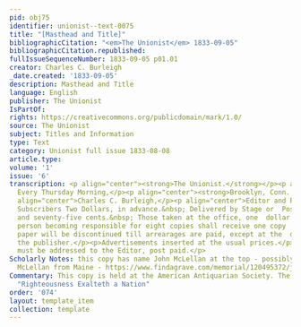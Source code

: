 ```yaml
---
pid: obj75
identifier: unionist--text-0075
title: "[Masthead and Title]"
bibliographicCitation: "<em>The Unionist</em> 1833-09-05"
bibliographicCitation.republished: 
fullIssueSequenceNumber: 1833-09-05 p01.01
creator: Charles C. Burleigh
_date.created: '1833-09-05'
description: Masthead and Title
language: English
publisher: The Unionist
IsPartOf: 
rights: https://creativecommons.org/publicdomain/mark/1.0/
source: The Unionist
subject: Titles and Information
type: Text
category: Unionist full issue 1833-08-08
article.type: 
volume: '1'
issue: '6'
transcription: <p align="center"><strong>The Unionist.</strong></p><p align="center">Published
  Every Thursday Morning,</p><p align="center"><strong>Brooklyn, Conn. (sic)</strong></p><p
  align="center">Charles C. Burleigh,</p><p align="center">Editor and Publisher</p><p>  TERMS.—Mail
  Subscribers Two Dollars, in advance.&nbsp; Delivered by Stage or  Post one dollar
  and seventy-five cents.&nbsp; Those taken at the office, one  dollar and fifty cents.</p><p>  Any
  person becoming responsible for eight copies shall receive one copy  gratis.</p><p>  No
  paper will be discontinued till arrearages are paid, except at the  discretion of
  the publisher.</p><p>Advertisements inserted at the usual prices.</p><p>All communications
  must be addressed to the Editor, post paid.</p>
Scholarly Notes: this copy has name John McLellan at the top - possibly this John
  McLellan from Maine - https://www.findagrave.com/memorial/120495372/john-mclellan
Commentary: This copy is held at the American Antiquarian Society. The motto remains
  "Righteousness Exalteth a Nation"
order: '074'
layout: template_item
collection: template
---
```


